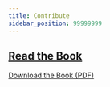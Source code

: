```yaml
---
title: Contribute
sidebar_position: 99999999
---
```


## [Read the Book](https://phyrone.github.io/project-rex/book/book.html)

[Download the Book (PDF)](https://phyrone.github.io/project-rex/book/book.pdf)